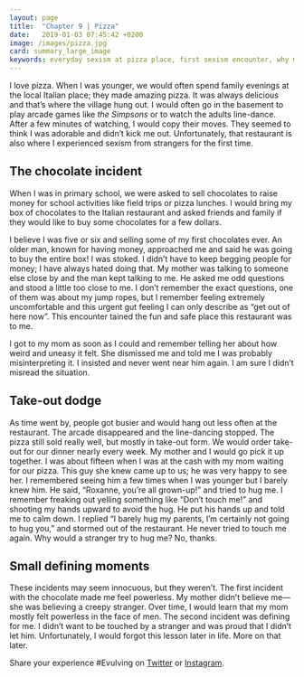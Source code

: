 ```yaml
---
layout: page
title:  "Chapter 9 | Pizza"
date:   2019-01-03 07:45:42 +0200
image: /images/pizza.jpg
card: summary_large_image
keywords: everyday sexism at pizza place, first sexism encounter, why my mom believed a stranger over me, pizza place sexism, hug from strangers, creepy men, 
---
```

I love pizza. When I was younger, we would often spend family evenings at the local Italian place; they made amazing pizza. It was always delicious and that’s where the village hung out. I would often go in the basement to play arcade games like *the Simpsons* or to watch the adults line-dance. After a few minutes of watching, I would copy their moves. They seemed to think I was adorable and didn’t kick me out. Unfortunately, that restaurant is also where I experienced sexism from strangers for the first time. 

## The chocolate incident
When I was in primary school, we were asked to sell chocolates to raise money for school activities like field trips or pizza lunches. I would bring my box of chocolates to the Italian restaurant and asked friends and family if they would like to buy some chocolates for a few dollars.

I believe I was five or six and selling some of my first chocolates ever. An older man, known for having money, approached me and said he was going to buy the entire box! I was stoked. I didn’t have to keep begging people for money; I have always hated doing that. My mother was talking to someone else close by and the man kept talking to me. He asked me odd questions and stood a little too close to me. I don’t remember the exact questions, one of them was about my jump ropes, but I remember feeling extremely uncomfortable and this urgent gut feeling I can only describe as “get out of here now”. This encounter tained the fun and safe place this restaurant was to me.

I got to my mom as soon as I could and remember telling her about how weird and uneasy it felt. She dismissed me and told me I was probably misinterpreting it. I insisted and never went near him again. I am sure I didn’t misread the situation.

## Take-out dodge
As time went by, people got busier and would hang out less often at the restaurant. The arcade disappeared and the line-dancing stopped. The pizza still sold really well, but mostly in take-out form. We would order take-out for our dinner nearly every week. My mother and I would go pick it up together. I was about fifteen when I was at the cash with my mom waiting for our pizza. This guy she knew came up to us; he was very happy to see her. I remembered seeing him a few times when I was younger but I barely knew him. He said, “Roxanne, you’re all grown-up!” and tried to hug me. I remember freaking out yelling something like “Don’t touch me!” and shooting my hands upward to avoid the hug. He put his hands up and told me to calm down. I replied “I barely hug my parents, I’m certainly not going to hug you,” and stormed out of the restaurant. He never tried to touch me again. Why would a stranger try to hug me? No, thanks.

## Small defining moments
These incidents may seem innocuous, but they weren’t. The first incident with the chocolate made me feel powerless. My mother didn’t believe me—she was believing a creepy stranger. Over time, I would learn that my mom mostly felt powerless in the face of men. The second incident was defining for me. I didn’t want to be touched by a stranger and was proud that I didn’t let him. Unfortunately, I would forgot this lesson later in life. More on that later.

Share your experience #Evulving on [Twitter](https://twitter.com/evulving) or [Instagram](https://www.instagram.com/evulving/).
